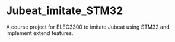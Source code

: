 # Jubeat_imitate_STM32
 A course project for ELEC3300 to imitate Jubeat using STM32 and implement extend features.
